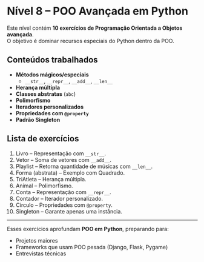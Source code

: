 # Nível 8 – POO Avançada em Python

Este nível contém **10 exercícios de Programação Orientada a Objetos avançada**.  
O objetivo é dominar recursos especiais do Python dentro da POO.

## Conteúdos trabalhados

- **Métodos mágicos/especiais**
  - `__str__`, `__repr__`, `__add__`, `__len__`
- **Herança múltipla**
- **Classes abstratas** (`abc`)
- **Polimorfismo**
- **Iteradores personalizados**
- **Propriedades com `@property`**
- **Padrão Singleton**

## Lista de exercícios

1. Livro – Representação com `__str__`.
2. Vetor – Soma de vetores com `__add__`.
3. Playlist – Retorna quantidade de músicas com `__len__`.
4. Forma (abstrata) – Exemplo com Quadrado.
5. TriAtleta – Herança múltipla.
6. Animal – Polimorfismo.
7. Conta – Representação com `__repr__`.
8. Contador – Iterador personalizado.
9. Círculo – Propriedades com `@property`.
10. Singleton – Garante apenas uma instância.

---

Esses exercícios aprofundam **POO em Python**, preparando para:
- Projetos maiores
- Frameworks que usam POO pesada (Django, Flask, Pygame)
- Entrevistas técnicas
